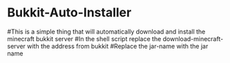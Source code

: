 # Bukkit-Auto-Installer
#This is a simple thing that will automatically download and install the minecraft bukkit server
#In the shell script replace the download-minecraft-server with the address from bukkit 
#Replace the jar-name with the jar name
